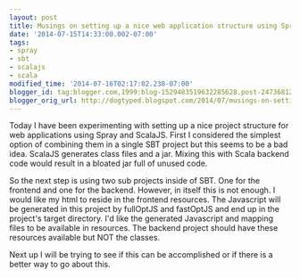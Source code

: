 ```yaml
---
layout: post
title: Musings on setting up a nice web application structure using Spray and ScalaJS
date: '2014-07-15T14:33:00.002-07:00'
tags:
- spray
- sbt
- scalajs
- scala
modified_time: '2014-07-16T02:17:02.238-07:00'
blogger_id: tag:blogger.com,1999:blog-1529483519632285628.post-2473681211825466512
blogger_orig_url: http://dogtyped.blogspot.com/2014/07/musings-on-setting-up-nice-web.html
---
```

Today I have been experimenting with setting up a nice project structure for web
applications using Spray and ScalaJS. First I considered the simplest option of
combining them in a single SBT project but this seems to be a bad idea. ScalaJS
generates class files and a jar. Mixing this with Scala backend code would
result in a bloated jar full of unused code.

So the next step is using two  sub projects inside of SBT. One for the frontend
and one for the backend. However, in itself this is not enough. I would like my
html to reside in the frontend resources. The Javascript will be generated in
this project by fullOptJS and fastOptJS and end up in the project's target
directory. I'd like the generated Javascript and mapping files to be available
in resources. The backend project should have these resources available but NOT
the classes.

Next up I will be trying to see if this can be accomplished or if there is a
better way to go about this.
